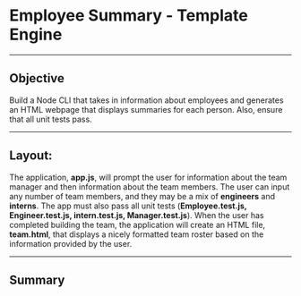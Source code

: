 # Employee Summary - Template Engine  
___
## Objective
Build a Node CLI that takes in information about employees and generates an HTML webpage that displays summaries for each person.  Also, ensure that all unit tests pass.

___
## Layout:
The application, **app.js**, will prompt the user for information about the team manager and then information about the team members. The user can input any number of team members, and they may be a mix of **engineers** and **interns**. The app must also pass all unit tests (**Employee.test.js, Engineer.test.js, intern.test.js, Manager.test.js**). When the user has completed building the team, the application will create an HTML file, **team.html**, that displays a nicely formatted team roster based on the information provided by the user.


___
## Summary

